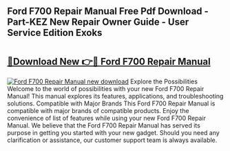 ## Ford F700 Repair Manual Free Pdf Download - Part-KEZ New Repair Owner Guide - User Service Edition Exoks

# <h2><a href="http://bc76280.oget.top/?id=Ford+F700+Repair+Manual">🔗Download New 👉🔴 Ford F700 Repair Manual</a></h2>

[![Ford F700 Repair Manual new download](https://i.imgur.com/5g1atiW.png)](http://bc76280.oget.top/?id=Ford+F700+Repair+Manual)
Explore the Possibilities Welcome to the world of possibilities with your new Ford F700 Repair Manual! This manual explores its features, applications, and troubleshooting solutions. Compatible with Major Brands This Ford F700 Repair Manual is compatible with major brands of compatible products. Enjoy the convenience of list of features while using your new Ford F700 Repair Manual. We believe that the Ford F700 Repair Manual has served its purpose in getting you started with your new gadget. Should you need any clarification or assistance, our customer support team is always available.
